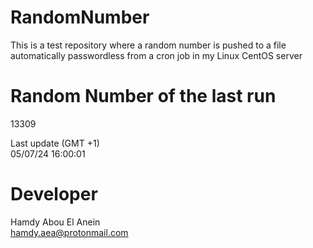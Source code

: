 # RandomNumber    
This is a test repository where a random number is pushed to a file automatically passwordless from a cron job in my Linux CentOS server    
# Random Number of the last run   
13309
      
Last update (GMT +1)    
05/07/24 16:00:01
# Developer    
Hamdy Abou El Anein   
hamdy.aea@protonmail.com
